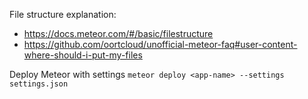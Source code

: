 File structure explanation:

* https://docs.meteor.com/#/basic/filestructure
* https://github.com/oortcloud/unofficial-meteor-faq#user-content-where-should-i-put-my-files


Deploy Meteor with settings
`meteor deploy <app-name> --settings settings.json`
